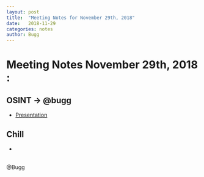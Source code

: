 ```yaml
---
layout: post
title:  "Meeting Notes for November 29th, 2018"
date:   2018-11-29
categories: notes
author: Bugg
---
```

# Meeting Notes November 29th, 2018 :

## OSINT -> @bugg
- [Presentation](https://github.com/DATDA/main/blob/master/presentations/osint.pdf)

## Chill
- 

<br>
@Bugg
